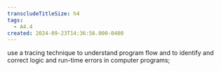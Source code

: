 ```yaml
---
transcludeTitleSize: h4
tags:
  - A4.4
created: 2024-09-23T14:36:56.000-0400
---
```

use a tracing technique to understand program flow and to identify and correct logic and run-time errors in computer programs;
